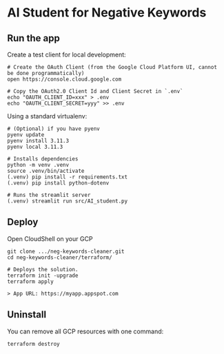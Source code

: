 # AI Student for Negative Keywords

## Run the app

Create a test client for local development:

    # Create the OAuth Client (from the Google Cloud Platform UI, cannot be done programmatically)
    open https://console.cloud.google.com

    # Copy the OAuth2.0 Client Id and Client Secret in `.env`
    echo "OAUTH_CLIENT_ID=xxx" > .env
    echo "OAUTH_CLIENT_SECRET=yyy" >> .env

Using a standard virtualenv:

    # (Optional) if you have pyenv
    pyenv update
    pyenv install 3.11.3
    pyenv local 3.11.3
    
    # Installs dependencies
    python -m venv .venv
    source .venv/bin/activate
    (.venv) pip install -r requirements.txt
    (.venv) pip install python-dotenv

    # Runs the streamlit server
    (.venv) streamlit run src/AI_student.py

## Deploy

Open CloudShell on your GCP

    git clone .../neg-keywords-cleaner.git
    cd neg-keywords-cleaner/terraform/

    # Deploys the solution.
    terraform init -upgrade
    terraform apply

    > App URL: https://myapp.appspot.com

## Uninstall

You can remove all GCP resources with one command:

    terraform destroy
